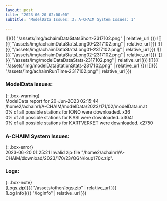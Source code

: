 ```yaml
---
layout: post
title: "2023-06-20 02:00:00"
subtitle: "ModelData Issues: 3; A-CHAIM System Issues: 1"

---
```


![]({{ "/assets/img/achaimDataStatsShort-2317102.png" | relative_url }})
![]({{ "/assets/img/achaimDataStatsLong00-2317102.png" | relative_url }})
![]({{ "/assets/img/achaimDataStatsLong01-2317102.png" | relative_url }})
![]({{ "/assets/img/achaimDataStatsLong02-2317102.png" | relative_url }})
![]({{ "/assets/img/modelDataDataStats-2317102.png" | relative_url }})
![]({{ "/assets/img/modelDataStationStats-2317102.png" | relative_url }})
![]({{ "/assets/img/achaimRunTime-2317102.png" | relative_url }})


### ModelData Issues:  
  
{: .box-warning}  
 ModelData report for 20-Jun-2023 02:15:44   
 /home2/achaim1/A-CHAIM/modelData/2023/171/02/modelData.mat   
 0% of all possible stations for IONO were downloaded. x36   
 0% of all possible stations for KASI were downloaded. x3041   
 0% of all possible stations for KARTVERKET were downloaded. x2750   
  
### A-CHAIM System Issues:  
  
{: .box-error}  
2023-06-20 01:25:21 Invalid zip file "/home2/achaim1/A-CHAIM/download/2023/170/23/QGN/loup170x.zip".  

### Logs:  
  
{: .box-note}  
[Logs.zip]({{ "/assets/other/logs.zip" | relative_url }})  
[Log Info]({{ "/logInfo" | relative_url }})  
